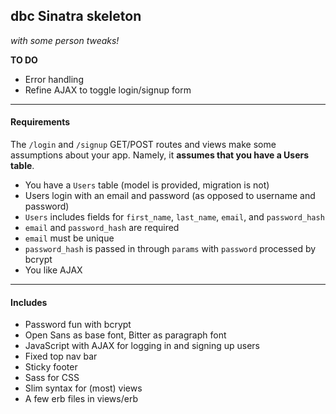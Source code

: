 ## dbc Sinatra skeleton
*with some person tweaks!*

**TO DO**

- Error handling
- Refine AJAX to toggle login/signup form

------

#### Requirements

The ```/login``` and ```/signup``` GET/POST routes and views make some assumptions about your app. Namely, it **assumes that you have a Users table**.

- You have a ```Users``` table (model is provided, migration is not)
- Users login with an email and password (as opposed to username and password)
- ```Users``` includes fields for ```first_name```, ```last_name```, ```email```, and ```password_hash```
- ```email``` and ```password_hash``` are required
- ```email``` must be unique
- ```password_hash``` is passed in through ```params``` with ```password``` processed by bcrypt
- You like AJAX

------

#### Includes

- Password fun with bcrypt
- Open Sans as base font, Bitter as paragraph font
- JavaScript with AJAX for logging in and signing up users
- Fixed top nav bar
- Sticky footer
- Sass for CSS
- Slim syntax for (most) views
- A few erb files in views/erb